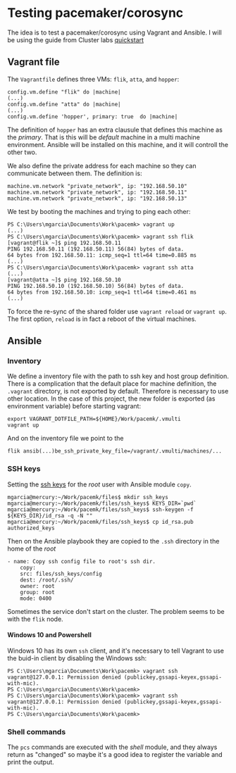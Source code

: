 # Testing pacemaker/corosync

The idea is to test a pacemaker/corosync using Vagrant and Ansible. I will be using the guide from Cluster labs [quickstart](https://clusterlabs.org/quickstart-redhat.html)

## Vagrant file

The `Vagrantfile` defines three VMs: `flik`, `atta`, and `hopper`:

    config.vm.define "flik" do |machine|
    (...)
    config.vm.define "atta" do |machine|
    (...)
    config.vm.define 'hopper', primary: true  do |machine|

The definition of `hopper` has an extra clausule that defines this machine as the *primary*. That is this will be *default* machine in a multi machine environment. Ansible will be installed on this machine, and it will controll the other two.

We also define the private address for each machine so they can communicate between them. The definition is:

    machine.vm.network "private_network", ip: "192.168.50.10"
    machine.vm.network "private_network", ip: "192.168.50.11"
    machine.vm.network "private_network", ip: "192.168.50.13"

We test by booting the machines and trying to ping each other:

    PS C:\Users\mgarcia\Documents\Work\pacemk> vagrant up
    (...)
    PS C:\Users\mgarcia\Documents\Work\pacemk> vagrant ssh flik
    [vagrant@flik ~]$ ping 192.168.50.11
    PING 192.168.50.11 (192.168.50.11) 56(84) bytes of data.
    64 bytes from 192.168.50.11: icmp_seq=1 ttl=64 time=0.885 ms
    (...)
    PS C:\Users\mgarcia\Documents\Work\pacemk> vagrant ssh atta
    (...)
    [vagrant@atta ~]$ ping 192.168.50.10
    PING 192.168.50.10 (192.168.50.10) 56(84) bytes of data.
    64 bytes from 192.168.50.10: icmp_seq=1 ttl=64 time=0.461 ms
    (...)

To force the re-sync of the shared folder use `vagrant reload` or `vagrant up`. The first option, `reload` is in fact a reboot of the virtual machines.

## Ansible

### Inventory

We define a inventory file with the path to ssh key and host group definition. There is a complication that the default place for machine definition, the `.vagrant` directory, is not exported by default. Therefore is necessary to use other location. In the case of this project, the new folder is exported (as environment variable) before starting vagrant:

    export VAGRANT_DOTFILE_PATH=${HOME}/Work/pacemk/.vmulti
    vagrant up

And on the inventory file we point to the

    flik ansib(...)be_ssh_private_key_file=/vagrant/.vmulti/machines/...

### SSH keys

Setting the [ssh keys](https://www.rittmanmead.com/blog/2014/12/linux-cluster-sysadmin-ssh-keys/) for the _root_ user with Ansible module `copy`.

    mgarcia@mercury:~/Work/pacemk/files$ mkdir ssh_keys  
    mgarcia@mercury:~/Work/pacemk/files/ssh_keys$ KEYS_DIR=`pwd`
    mgarcia@mercury:~/Work/pacemk/files/ssh_keys$ ssh-keygen -f ${KEYS_DIR}/id_rsa -q -N ""
    mgarcia@mercury:~/Work/pacemk/files/ssh_keys$ cp id_rsa.pub authorized_keys

Then on the Ansible playbook they are copied to the `.ssh` directory in the home of the _root_

    - name: Copy ssh config file to root's ssh dir.
        copy:
        src: files/ssh_keys/config
        dest: /root/.ssh/
        owner: root
        group: root
        mode: 0400

Sometimes the service don't start on the cluster. The problem seems to be with the `flik` node.

#### Windows 10 and Powershell

Windows 10 has its own `ssh` client, and it's necessary to tell Vagrant to use the buid-in client by disabling the Windows ssh:

```
PS C:\Users\mgarcia\Documents\Work\pacemk> vagrant ssh
vagrant@127.0.0.1: Permission denied (publickey,gssapi-keyex,gssapi-with-mic).
PS C:\Users\mgarcia\Documents\Work\pacemk>
PS C:\Users\mgarcia\Documents\Work\pacemk> vagrant ssh
vagrant@127.0.0.1: Permission denied (publickey,gssapi-keyex,gssapi-with-mic).
PS C:\Users\mgarcia\Documents\Work\pacemk>
```

### Shell commands

The `pcs` commands are executed with the _shell_ module, and they always return as "changed" so maybe it's a good idea to register the variable and print the output.

